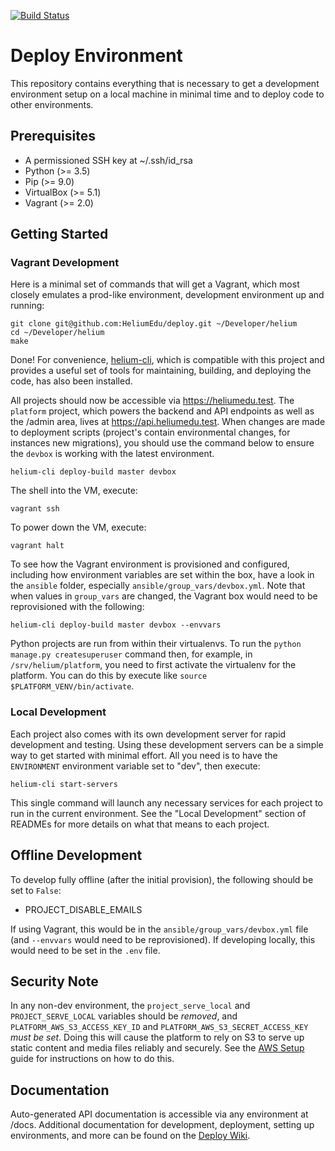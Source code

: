 [![Build Status](https://travis-ci.org/HeliumEdu/deploy.svg?branch=master)](https://travis-ci.org/HeliumEdu/deploy)


# Deploy Environment

This repository contains everything that is necessary to get a development environment setup on a local machine in
minimal time and to deploy code to other environments.

## Prerequisites

* A permissioned SSH key at ~/.ssh/id_rsa
* Python (>= 3.5)
* Pip (>= 9.0)
* VirtualBox (>= 5.1)
* Vagrant (>= 2.0)

## Getting Started

### Vagrant Development
Here is a minimal set of commands that will get a Vagrant, which most closely emulates a prod-like environment,
development environment up and running:

```
git clone git@github.com:HeliumEdu/deploy.git ~/Developer/helium
cd ~/Developer/helium
make
```

Done! For convenience, [helium-cli](https://github.com/HeliumEdu/heliumcli#readme), which is compatible with this
project and provides a useful set of tools for maintaining, building, and deploying the code, has also been installed.

All projects should now be accessible via https://heliumedu.test. The `platform` project, which powers the backend and
API endpoints as well as the /admin area, lives at https://api.heliumedu.test. When changes are made to deployment
scripts (project's contain environmental changes, for instances new migrations), you should use the command below to
ensure the `devbox` is working with the latest environment.

```
helium-cli deploy-build master devbox
```

The shell into the VM, execute:

```
vagrant ssh
```

To power down the VM, execute:

```
vagrant halt
```

To see how the Vagrant environment is provisioned and configured, including how environment variables are set within
the box, have a look in the `ansible` folder, especially `ansible/group_vars/devbox.yml`. Note that when values in
`group_vars` are changed, the Vagrant box would need to be reprovisioned with the following:

`helium-cli deploy-build master devbox --envvars`

Python projects are run from within their virtualenvs. To run the `python manage.py createsuperuser` command then,
for example, in `/srv/helium/platform`, you need to first activate the virtualenv for the platform. You can do this by
execute like `source $PLATFORM_VENV/bin/activate`.

### Local Development
Each project also comes with its own development server for rapid development and testing. Using these development
servers can be a simple way to get started with minimal effort. All you need is to have the `ENVIRONMENT` environment
variable set to "dev", then execute:

```
helium-cli start-servers
```

This single command will launch any necessary services for each project to run in the current environment. See the
"Local Development" section of READMEs for more details on what that means to each project.

## Offline Development

To develop fully offline (after the initial provision), the following should be set to `False`:

* PROJECT_DISABLE_EMAILS

If using Vagrant, this would be in the `ansible/group_vars/devbox.yml` file (and `--envvars` would need to be
reprovisioned). If developing locally, this would need to be set in the `.env` file.

## Security Note

In any non-dev environment, the `project_serve_local` and `PROJECT_SERVE_LOCAL` variables should be _removed_, and
`PLATFORM_AWS_S3_ACCESS_KEY_ID` and `PLATFORM_AWS_S3_SECRET_ACCESS_KEY` _must be set_. Doing this will cause the
platform to rely on S3 to serve up static content and media files reliably and securely. See the [AWS Setup](
https://github.com/HeliumEdu/deploy/wiki/External-Services#using-s3)
guide for instructions on how to do this.

## Documentation

Auto-generated API documentation is accessible via any environment at /docs. Additional documentation for development,
deployment, setting up environments, and more can be found on the [Deploy Wiki](https://github.com/HeliumEdu/deploy/wiki).
